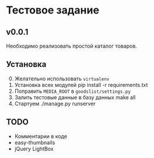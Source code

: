 # Тестовое задание
## v0.0.1

Необходимо реализовать простой каталог товаров.

## Установка
0. Желательно использовать `virtualenv`
1. Установка всех модулей
    pip install -r requirements.txt
2. Поправить `MEDIA_ROOT` в `goodslist/settings.py`
3. Залить тестовые данные в базу данных
    make all
4. Стартуем
    ./manage.py runserver

## TODO
- Комментарии в коде
- easy-thumbnails
- jQuery LightBox